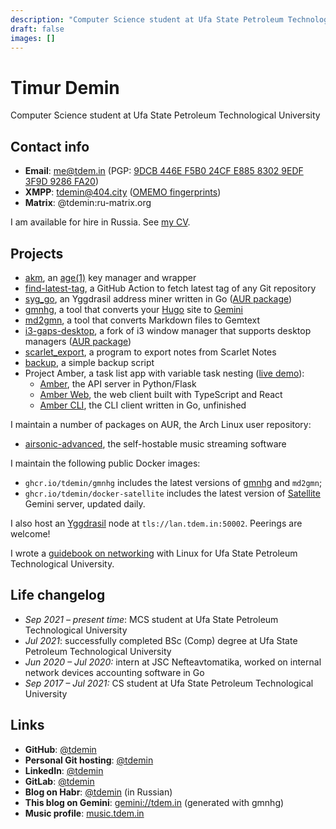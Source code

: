 ```yaml
---
description: "Computer Science student at Ufa State Petroleum Technological University"
draft: false
images: []
---
```


# Timur Demin

Computer Science student at Ufa State Petroleum Technological University

## Contact info

* **Email**: [me@tdem.in](mailto:me@tdem.in) (PGP: [9DCB 446E F5B0 24CF E885 8302 9EDF 3F9D 9286 FA20](/pgp.asc))
* **XMPP**: [tdemin@404.city](xmpp:tdemin@404.city) ([OMEMO fingerprints][prints])
* **Matrix**: @tdemin:ru-matrix.org

I am available for hire in Russia. See [my CV](https://github.com/tdemin/cv/releases/tag/latest).

[prints]: /announcements

## Projects

* [akm][akm], an [age(1)][age] key manager and wrapper
* [find-latest-tag][flt], a GitHub Action to fetch latest tag of any Git repository
* [syg_go][syg_go], an Yggdrasil address miner written in Go ([AUR package][sgaur])
* [gmnhg][gmnhg], a tool that converts your [Hugo][hugo] site to [Gemini][gemini]
* [md2gmn][gmnhg], a tool that converts Markdown files to Gemtext
* [i3-gaps-desktop][i3-gd], a fork of i3 window manager that supports desktop managers ([AUR package][i3-gdaur])
* [scarlet_export][scarlet_export], a program to export notes from Scarlet Notes
* [backup][backup], a simple backup script
* Project Amber, a task list app with variable task nesting ([live demo](https://amber.h.tdem.in)):
    + [Amber][amber], the API server in Python/Flask
    + [Amber Web][amber_web], the web client built with TypeScript and React
    + [Amber CLI][amber_cli], the CLI client written in Go, unfinished

I maintain a number of packages on AUR, the Arch Linux user repository:

* [airsonic-advanced][airsonic-advanced], the self-hostable music streaming software

I maintain the following public Docker images:

* `ghcr.io/tdemin/gmnhg` includes the latest versions of [gmnhg][gmnhg] and `md2gmn`;
* `ghcr.io/tdemin/docker-satellite` includes the latest version of [Satellite][satellite] Gemini server, updated daily.

I also host an [Yggdrasil][ygg] node at `tls://lan.tdem.in:50002`. Peerings are welcome!

I wrote a [guidebook on networking][gon] with Linux for Ufa State Petroleum
Technological University.

[akm]: https://github.com/tdemin/akm
[flt]: https://github.com/marketplace/actions/find-latest-tag-of-git-repository
[satellite]: https://git.sr.ht/~gsthnz/satellite
[age]: https://github.com/FiloSottile/age
[amber]: https://git.tdem.in/tdemin/amber
[amber_web]: https://git.tdem.in/tdemin/amber_web
[amber_cli]: https://git.tdem.in/tdemin/amber_cli
[syg_go]: https://github.com/tdemin/syg_go
[sgaur]: https://aur.archlinux.org/packages/syg_go/
[scarlet_export]: https://git.tdem.in/tdemin/scarlet_export
[backup]: https://git.tdem.in/tdemin/backup
[ygg]: https://yggdrasil-network.github.io
[gmnhg]: https://github.com/tdemin/gmnhg
[hugo]: https://gohugo.io
[gemini]: https://gemini.circumlunar.space/
[airsonic-advanced]: https://aur.archlinux.org/packages/airsonic-advanced-bin/
[i3-gd]: https://git.tdem.in/tdemin/i3
[i3-gdaur]: https://aur.archlinux.org/packages/i3-gaps-desktop/
[gon]: /files/guidebook_networking.pdf

## Life changelog

* _Sep 2021 &ndash; present time_: MCS student at Ufa State Petroleum
  Technological University
* _Jul 2021_: successfully completed BSc (Comp) degree at Ufa State Petroleum
  Technological University
* _Jun 2020 &ndash; Jul 2020:_ intern at JSC Nefteavtomatika, worked on
  internal network devices accounting software in Go
* _Sep 2017 &ndash; Jul 2021:_ CS student at Ufa State Petroleum Technological
  University

## Links

* **GitHub**: [@tdemin](https://github.com/tdemin)
* **Personal Git hosting**: [@tdemin](https://git.tdem.in/tdemin)
* **LinkedIn**: [@tdemin](https://linkedin.com/in/tdemin)
* **GitLab**: [@tdemin](https://gitlab.com/tdemin)
* **Blog on Habr**: [@tdemin](https://habr.com/en/users/tdemin/posts/) (in Russian)
* **This blog on Gemini**: [gemini://tdem.in](gemini://tdem.in) (generated with gmnhg)
* **Music profile**: [music.tdem.in](https://music.tdem.in)
